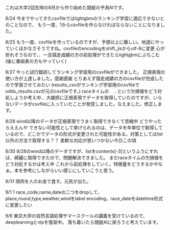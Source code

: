 これは大学2回生時の8月から作り始めた競艇の予測AIです。

8/24
	今までやってきたcsvfileではlightgbmのランキング学習に適応できないとのことなので、
	もう一度、1からcsvfileを作らなければならないことになりました。

8/25
	もう一度、csvfileを作っているのですが、予想以上に難しい。地道にやっていくほかなさそうですね。csvfileのencodingをshift_jisからutf-8に変更
	心が折れそうなので、、一旦競走成績の方の前処理ができたらlightgbmにぶちこむ
	(後に番組表の方もやっていく)

8/27
	やっと試行錯誤してランキング学習用のcsvfileができました。
	正規表現の使い方が上達しました。感謝感謝
	とりあえず競走成績の方のcsvfileが完成したので学習させてみたい
	(results_csvがランキング学習用のcsvfileでodds_results.csvが元のcsvfileです。)
	raceタイムの　.. という欠損値をどう対処しようか考え中...
	大雑把に正規表現でデータを取得していたのですが、いらないデータがcsvfileに入っていたことが発覚しました。なえました。修正します。

8/28
	wind以降のデータが正規表現でうまく取得できなくて苦戦中
	どうやったらええんや
	できない可能性として挙げられるのは、データを年単位で取得しているので、どこかでデータの形式が変更された可能性がある。対策としてはlist以外の方法で取得する？？
	柔軟な対応が思いつかない今日この頃

8/30
	8/28のwind以降のデータですが、listをcontents[-3]というふうにすれば、綺麗に取得できたので、問題解決できました。
	まだraceタイムの欠損値をどう対処するかは考え中
	これから前処理をしていく。特徴量をどうするかやなぁ。本を参考にしながらいい感じにしていこうと思う。

8/31
	焼肉を人のお金で食す。元気が出た。

9/1
	1 race_code,name,dateの二つをdropして、place,round,type,weather,windをlabel encoding。race_dateをdatetime形式に変更したい

9/6
	東京大学の自然言語処理サマースクールの講義を受けているので、deeplearningとnlpを復習中。
	落ち着いたら競艇AIに戻ろうと考えています。